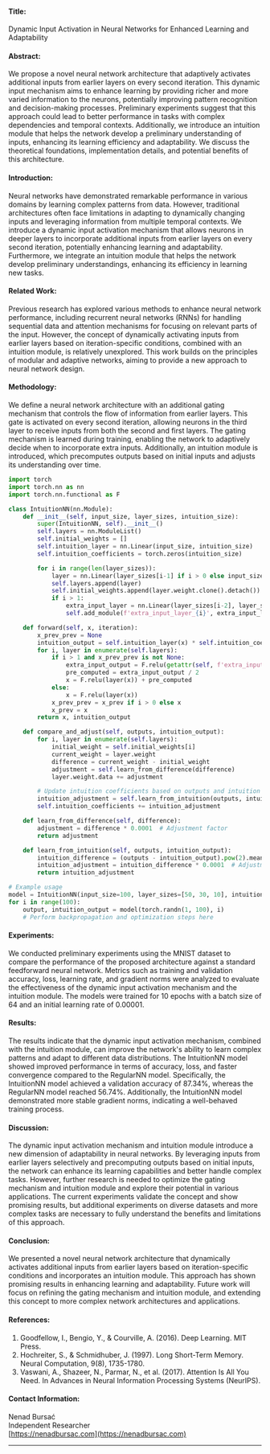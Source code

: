 #### Title:

Dynamic Input Activation in Neural Networks for Enhanced Learning and Adaptability

#### Abstract:

We propose a novel neural network architecture that adaptively activates additional inputs from earlier layers on every second iteration. This dynamic input mechanism aims to enhance learning by providing richer and more varied information to the neurons, potentially improving pattern recognition and decision-making processes. Preliminary experiments suggest that this approach could lead to better performance in tasks with complex dependencies and temporal contexts. Additionally, we introduce an intuition module that helps the network develop a preliminary understanding of inputs, enhancing its learning efficiency and adaptability. We discuss the theoretical foundations, implementation details, and potential benefits of this architecture.

#### Introduction:

Neural networks have demonstrated remarkable performance in various domains by learning complex patterns from data. However, traditional architectures often face limitations in adapting to dynamically changing inputs and leveraging information from multiple temporal contexts. We introduce a dynamic input activation mechanism that allows neurons in deeper layers to incorporate additional inputs from earlier layers on every second iteration, potentially enhancing learning and adaptability. Furthermore, we integrate an intuition module that helps the network develop preliminary understandings, enhancing its efficiency in learning new tasks.

#### Related Work:

Previous research has explored various methods to enhance neural network performance, including recurrent neural networks (RNNs) for handling sequential data and attention mechanisms for focusing on relevant parts of the input. However, the concept of dynamically activating inputs from earlier layers based on iteration-specific conditions, combined with an intuition module, is relatively unexplored. This work builds on the principles of modular and adaptive networks, aiming to provide a new approach to neural network design.

#### Methodology:

We define a neural network architecture with an additional gating mechanism that controls the flow of information from earlier layers. This gate is activated on every second iteration, allowing neurons in the third layer to receive inputs from both the second and first layers. The gating mechanism is learned during training, enabling the network to adaptively decide when to incorporate extra inputs. Additionally, an intuition module is introduced, which precomputes outputs based on initial inputs and adjusts its understanding over time.

```python
import torch
import torch.nn as nn
import torch.nn.functional as F

class IntuitionNN(nn.Module):
    def __init__(self, input_size, layer_sizes, intuition_size):
        super(IntuitionNN, self).__init__()
        self.layers = nn.ModuleList()
        self.initial_weights = []
        self.intuition_layer = nn.Linear(input_size, intuition_size)
        self.intuition_coefficients = torch.zeros(intuition_size)

        for i in range(len(layer_sizes)):
            layer = nn.Linear(layer_sizes[i-1] if i > 0 else input_size, layer_sizes[i])
            self.layers.append(layer)
            self.initial_weights.append(layer.weight.clone().detach())
            if i > 1:
                extra_input_layer = nn.Linear(layer_sizes[i-2], layer_sizes[i])
                self.add_module(f'extra_input_layer_{i}', extra_input_layer)

    def forward(self, x, iteration):
        x_prev_prev = None
        intuition_output = self.intuition_layer(x) * self.intuition_coefficients
        for i, layer in enumerate(self.layers):
            if i > 1 and x_prev_prev is not None:
                extra_input_output = F.relu(getattr(self, f'extra_input_layer_{i}')(x_prev_prev))
                pre_computed = extra_input_output / 2
                x = F.relu(layer(x)) + pre_computed
            else:
                x = F.relu(layer(x))
            x_prev_prev = x_prev if i > 0 else x
            x_prev = x
        return x, intuition_output

    def compare_and_adjust(self, outputs, intuition_output):
        for i, layer in enumerate(self.layers):
            initial_weight = self.initial_weights[i]
            current_weight = layer.weight
            difference = current_weight - initial_weight
            adjustment = self.learn_from_difference(difference)
            layer.weight.data += adjustment

        # Update intuition coefficients based on outputs and intuition output
        intuition_adjustment = self.learn_from_intuition(outputs, intuition_output)
        self.intuition_coefficients += intuition_adjustment

    def learn_from_difference(self, difference):
        adjustment = difference * 0.0001  # Adjustment factor
        return adjustment

    def learn_from_intuition(self, outputs, intuition_output):
        intuition_difference = (outputs - intuition_output).pow(2).mean()
        intuition_adjustment = intuition_difference * 0.0001  # Adjustment factor for intuition
        return intuition_adjustment

# Example usage
model = IntuitionNN(input_size=100, layer_sizes=[50, 30, 10], intuition_size=10)
for i in range(100):
    output, intuition_output = model(torch.randn(1, 100), i)
    # Perform backpropagation and optimization steps here
```

#### Experiments:

We conducted preliminary experiments using the MNIST dataset to compare the performance of the proposed architecture against a standard feedforward neural network. Metrics such as training and validation accuracy, loss, learning rate, and gradient norms were analyzed to evaluate the effectiveness of the dynamic input activation mechanism and the intuition module. The models were trained for 10 epochs with a batch size of 64 and an initial learning rate of 0.00001.

#### Results:

The results indicate that the dynamic input activation mechanism, combined with the intuition module, can improve the network's ability to learn complex patterns and adapt to different data distributions. The IntuitionNN model showed improved performance in terms of accuracy, loss, and faster convergence compared to the RegularNN model. Specifically, the IntuitionNN model achieved a validation accuracy of 87.34%, whereas the RegularNN model reached 56.74%. Additionally, the IntuitionNN model demonstrated more stable gradient norms, indicating a well-behaved training process.

#### Discussion:

The dynamic input activation mechanism and intuition module introduce a new dimension of adaptability in neural networks. By leveraging inputs from earlier layers selectively and precomputing outputs based on initial inputs, the network can enhance its learning capabilities and better handle complex tasks. However, further research is needed to optimize the gating mechanism and intuition module and explore their potential in various applications. The current experiments validate the concept and show promising results, but additional experiments on diverse datasets and more complex tasks are necessary to fully understand the benefits and limitations of this approach.

#### Conclusion:

We presented a novel neural network architecture that dynamically activates additional inputs from earlier layers based on iteration-specific conditions and incorporates an intuition module. This approach has shown promising results in enhancing learning and adaptability. Future work will focus on refining the gating mechanism and intuition module, and extending this concept to more complex network architectures and applications.

#### References:

1. Goodfellow, I., Bengio, Y., & Courville, A. (2016). Deep Learning. MIT Press.
2. Hochreiter, S., & Schmidhuber, J. (1997). Long Short-Term Memory. Neural Computation, 9(8), 1735-1780.
3. Vaswani, A., Shazeer, N., Parmar, N., et al. (2017). Attention Is All You Need. In Advances in Neural Information Processing Systems (NeurIPS).

#### Contact Information:

Nenad Bursać  
Independent Researcher  
[https://nenadbursac.com](https://nenadbursac.com)

---
